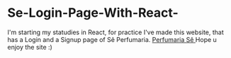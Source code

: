 # Se-Login-Page-With-React-

I'm starting my statudies in React, for practice I've made this website, that has a Login and a Signup page of Sê Perfumaria.
<a href="https:https://perfumaria-se-with-react.netlify.app/">Perfumaria Sê </a>
Hope u enjoy the site :)
